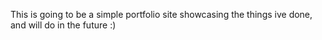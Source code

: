 This is going to be a simple portfolio site showcasing the things ive done, and will do in the future :)
